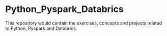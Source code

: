 # Python_Pyspark_Databrics
This repository would contain the exercises, concepts and projects related to Python, Pyspark and Databrics.
